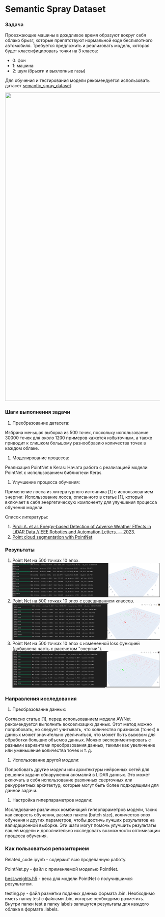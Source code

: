 
# Semantic Spray Dataset

### Задача

Проезжающие машины в дождливое время образуют вокруг себя облако брызг,
которые препятствуют нормальной езде беспилотного автомобиля. Требуется
предложить и реализовать модель, которая будет классифицировать точки на
3 класса:

-   0: фон
-   1: машина
-   2: шум (брызги и выхлопные газы)

Для обучения и тестирования модели рекомендуется использовать датасет
[semantic_spray_dataset](https://github.innominds.com/aldipiroli/semantic_spray_dataset).



<img src="https://github.com/uulm-mrm/semantic_spray_dataset/blob/main/img/teaser_0.gif" width="1000" height="1000" />

### Шаги выполнения задачи

1.  Преобразование датасета:

Избрана меньшая выборка из 500 точек, поскольку использование 30000
точек для около 1200 примеров кажется избыточным, а также приводит к
слишком большому разнообразию количества точек в каждом облаке.

1.  Моделирование процесса:

Реализация PointNet в Keras: Начата работа с реализацией модели PointNet
с использованием библиотеки Keras.

1.  Улучшение процесса обучения:

Применение лосса из литературного источника \[1\] с использованием
энергии: Использование лосса, описанного в статье \[1\], который
включает в себя энергетическую компоненту для улучшения процесса
обучения модели.

Список литературы:

1.  [Piroli A. et al. Energy-based Detection of Adverse Weather Effects
    in LiDAR Data //IEEE Robotics and Automation Letters. --
    2023.](https://arxiv.org/pdf/2305.16129.pdf)
2.  [Point cloud segmentation with
    PointNet](https://keras.io/examples/vision/pointnet_segmentation/)

### Результаты
1. Point Net на 500 точках 10 эпох.
   ![image](https://github.com/Skorokhod95/Test-tasks/blob/main/SemanticSpray%20Dataset/files/start.png)
2. Point Net на 500 точках 10 эпох с взвешиванием классов.
   ![image](https://github.com/Skorokhod95/Test-tasks/blob/main/SemanticSpray%20Dataset/files/weighted.png)
3. Point Net на 500 точках 10 эпох с измененной loss функцией (добавлена часть с рассчетом "энергии").
   ![image](https://github.com/Skorokhod95/Test-tasks/blob/main/SemanticSpray%20Dataset/files/energy.png)

### Направления исследования

1.  Преобразование данных:

Согласно статье \[1\], перед использованием модели AWNet рекомендуется
выполнить вокселизацию данных. Этот метод можно попробовать, но следует
учитывать, что количество признаков (точек) в данных может значительно
увеличиться, что может быть вызовом для обработки больших объемов
данных. Можно экспериментировать с разными вариантами преобразования
данных, такими как увеличение или уменьшение количества точек и т. д.

1.  Использование другой модели:

Попробовать другие модели или архитектуры нейронных сетей для решения
задачи обнаружения аномалий в LiDAR данных. Это может включать в себя
использование различных сверточных или рекуррентных архитектур, которые
могут быть более подходящими для данной задачи.

1.  Настройка гиперпараметров модели:

Исследование различных комбинаций гиперпараметров модели, таких как
скорость обучения, размер пакета (batch size), количество эпох обучения
и других параметров, чтобы достичь лучших результатов на валидационной
выборке. Эти шаги могут помочь улучшить результаты вашей модели и
дополнительно исследовать возможности оптимизации процесса обучения.

### Как пользоваться репозиторием

Related_code.ipynb - содержит всю проделанную работу.

PointNet.py - файл с применяемой моделью PointNet.

[best.weights.h5](https://drive.google.com/file/d/1QT0KJ_Qc7AonhVaVxMSViV-U1g1XkJRu/view?usp=sharing) - веса для модели PointNet с получившимся результатом.

testing.py - файл разметки поданых данных формата .bin. Необходимо иметь
папку test с файлами .bin, которые необходимо разметить. Внутри папки
test в папку labels запишутся результаты для каждого облака в формате
.labels.

